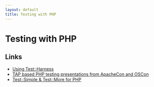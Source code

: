 ```yaml
---
layout: default
title: Testing with PHP
---
```


# Testing with PHP


## Links

-    [Using Test::Harness](https://github.com/Perl-Toolchain-Gang/Test-Harness/blob/master/reference/Test-Harness-2.64/lib/Test/Harness/TAP.pod#php)
-    [TAP based PHP testing presentations from ApacheCon and OSCon](http://www.modperlcookbook.org/~geoff/)
-    [Test::Simple &amp; Test::More for PHP](http://code.google.com/p/test-more-php/)
